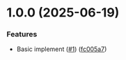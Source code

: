 # 1.0.0 (2025-06-19)

### Features

- Basic implement ([#1](https://github.com/Wxh16144/directed-graph-visualizer/issues/1)) ([fc005a7](https://github.com/Wxh16144/directed-graph-visualizer/commit/fc005a7c2062da111df4759cfe2388dc5e457382))
